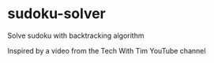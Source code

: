 # sudoku-solver
Solve sudoku with backtracking algorithm

Inspired by a video from the Tech With Tim YouTube channel
